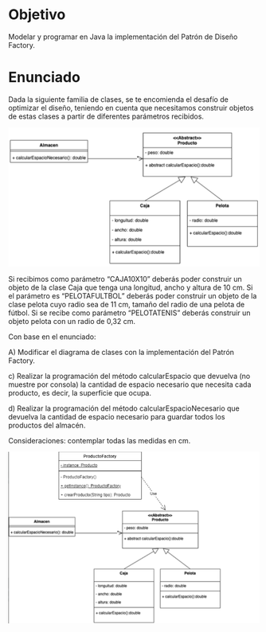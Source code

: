 # Objetivo

Modelar y programar en Java la implementación del Patrón de Diseño Factory.

# Enunciado

Dada la siguiente familia de clases, se te encomienda el desafío de optimizar el diseño,
teniendo en cuenta que necesitamos construir objetos de estas clases a partir de
diferentes parámetros recibidos.

![img.png](img.png)

Si recibimos como parámetro “CAJA10X10” deberás poder construir un objeto de la clase
Caja que tenga una longitud, ancho y altura de 10 cm. Si el parámetro es “PELOTAFULTBOL”
deberás poder construir un objeto de la clase pelota cuyo radio sea de 11 cm, tamaño del radio de una pelota de fútbol. Si se recibe como parámetro
“PELOTATENIS” deberás construir un objeto pelota con un radio de 0,32 cm.

Con base en el enunciado:

A) Modificar el diagrama de clases con la implementación del Patrón Factory.

c) Realizar la programación del método calcularEspacio que devuelva (no muestre por
consola) la cantidad de espacio necesario que necesita cada producto, es decir, la
superficie que ocupa.

d) Realizar la programación del método calcularEspacioNecesario que devuelva la
cantidad de espacio necesario para guardar todos los productos del almacén.

Consideraciones: contemplar todas las medidas en cm.

![img_1.png](img_1.png)